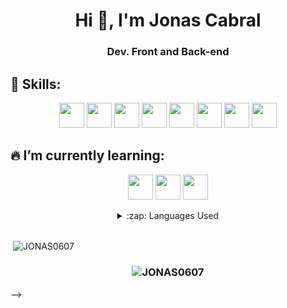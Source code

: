 
<h1 align="center">Hi 👋, I'm Jonas Cabral</h1>
<h3 align="center">Dev. Front and Back-end</h3>


<!--<img src="https://media.giphy.com/media/E9cHYz8d9EBIK2eT8b/giphy.gif"  min-width="400px" max-width="400px" width="400px" align="centro" alt="Jonas Gif">
<p align="left">
  I'm currently studying Computer Engineering.
</p>
<p align="left">
  🚀 I’m currently working: <strong>
  <!--IT COORDINATOR on <a href="https://www.barbiero.com.br/" target"_blank">Barbiero</a>--></strong>
</p>

  <h2>👋 Skills:</h2>
  <p align="center">
  <img src="https://cdn.jsdelivr.net/gh/devicons/devicon/icons/javascript/javascript-original.svg" min-width="40px" max-width="40px" width="40px">
  <img src="https://cdn.jsdelivr.net/gh/devicons/devicon/icons/html5/html5-original-wordmark.svg" min-width="40px" max-width="40px" width="40px">
  <img src="https://cdn.jsdelivr.net/gh/devicons/devicon/icons/css3/css3-original-wordmark.svg" min-width="40px" max-width="40px" width="40px">
  <img src="https://cdn.jsdelivr.net/gh/devicons/devicon/icons/php/php-original.svg" min-width="40px" max-width="40px" width="40px">
  <img src="https://cdn.jsdelivr.net/gh/devicons/devicon/icons/mysql/mysql-original-wordmark.svg" min-width="40px" max-width="40px" width="40px">
  <img src="https://cdn.jsdelivr.net/gh/devicons/devicon/icons/java/java-original-wordmark.svg" min-width="40px" max-width="40px" width="40px">
  <img src="https://cdn.jsdelivr.net/gh/devicons/devicon/icons/lua/lua-plain-wordmark.svg" min-width="40px" max-width="40px" width="40px">
  <img src="https://cdn.jsdelivr.net/gh/devicons/devicon/icons/cplusplus/cplusplus-original.svg" min-width="40px" max-width="40px" width="40px">
</p>



<h2> 🔥 I’m currently learning:</h2>
<p align="center"> 
  <img src="https://cdn.jsdelivr.net/gh/devicons/devicon/icons/nodejs/nodejs-original-wordmark.svg" min-width="40px" max-width="40px" width="40px">
  <img src="https://cdn.jsdelivr.net/gh/devicons/devicon/icons/react/react-original-wordmark.svg" min-width="40px" max-width="40px" width="40px">
  <img src="https://cdn.jsdelivr.net/gh/devicons/devicon/icons/firebase/firebase-plain-wordmark.svg" min-width="40px" max-width="40px" width="40px">
  
</p>

<details >
  <summary align="center">:zap: Languages Used</summary>
  
  <p><img align="center" src="https://github-readme-stats.vercel.app/api/top-langs?username=JONAS0607&show_icons=true&locale=en&layout=compact" alt="JONAS0607" /></p>
  </details><br>
  
<p>&nbsp;<img align="center" src="https://github-readme-stats.vercel.app/api?username=JONAS0607&show_icons=true&locale=en" alt="JONAS0607" /></p>



<p align="left">
<h3 align="center"> <img src="https://komarev.com/ghpvc/?username=JONAS0607" alt="JONAS0607" /> </h3>
</p>
-->
